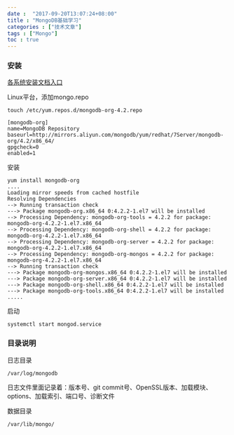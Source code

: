 ```yaml
---
date :  "2017-09-20T13:07:24+08:00" 
title : "MongoDB基础学习" 
categories : ["技术文章"] 
tags : ["Mongo"] 
toc : true
---
```


### 安装

[各系统安装文档入口](https://docs.mongodb.com/manual/administration/install-community/)

Linux平台，添加mongo.repo

`touch /etc/yum.repos.d/mongodb-org-4.2.repo`

```shell
[mongodb-org]
name=MongoDB Repository
baseurl=http://mirrors.aliyun.com/mongodb/yum/redhat/7Server/mongodb-org/4.2/x86_64/
gpgcheck=0
enabled=1
```

安装

```shell
yum install mongodb-org
....
Loading mirror speeds from cached hostfile
Resolving Dependencies
--> Running transaction check
---> Package mongodb-org.x86_64 0:4.2.2-1.el7 will be installed
--> Processing Dependency: mongodb-org-tools = 4.2.2 for package: mongodb-org-4.2.2-1.el7.x86_64
--> Processing Dependency: mongodb-org-shell = 4.2.2 for package: mongodb-org-4.2.2-1.el7.x86_64
--> Processing Dependency: mongodb-org-server = 4.2.2 for package: mongodb-org-4.2.2-1.el7.x86_64
--> Processing Dependency: mongodb-org-mongos = 4.2.2 for package: mongodb-org-4.2.2-1.el7.x86_64
--> Running transaction check
---> Package mongodb-org-mongos.x86_64 0:4.2.2-1.el7 will be installed
---> Package mongodb-org-server.x86_64 0:4.2.2-1.el7 will be installed
---> Package mongodb-org-shell.x86_64 0:4.2.2-1.el7 will be installed
---> Package mongodb-org-tools.x86_64 0:4.2.2-1.el7 will be installed
.....
```

启动

```shell
systemctl start mongod.service
```

### 目录说明

日志目录

```
/var/log/mongodb
```

日志文件里面记录着：版本号、git commit号、OpenSSL版本、加载模块、options、加载索引、端口号、诊断文件

数据目录

```
/var/lib/mongo/
```

